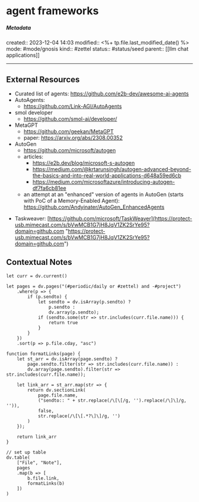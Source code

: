 # agent frameworks

##### Metadata
created:: 2023-12-04 14:03
modified:: <%+ tp.file.last_modified_date() %>
mode: #mode/gnosis
kind:: #zettel 
status:: #status/seed
parent:: [[llm chat applications]]
***






## External Resources
* Curated list of agents: https://github.com/e2b-dev/awesome-ai-agents
* AutoAgents:
	* https://github.com/Link-AGI/AutoAgents
* smol developer
	* https://github.com/smol-ai/developer/
* MetaGPT
	* https://github.com/geekan/MetaGPT
	* paper: https://arxiv.org/abs/2308.00352
* AutoGen
	* https://github.com/microsoft/autogen
	* articles:
		* https://e2b.dev/blog/microsoft-s-autogen
		* https://medium.com/@krtarunsingh/autogen-advanced-beyond-the-basics-and-into-real-world-applications-d648a59ed6cb
		* https://medium.com/microsoftazure/introducing-autogen-df7fa6cb81ee
	* an attempt at an "enhanced" version of agents in AutoGen (starts with PoC of a Memory-Enabled Agent): https://github.com/Andyinater/AutoGen_EnhancedAgents
- Taskweaver: [https://github.com/microsoft/TaskWeaver](https://protect-usb.mimecast.com/s/bVwMCB1G7jH8JqV1ZK2SrYe95?domain=github.com "https://protect-usb.mimecast.com/s/bVwMCB1G7jH8JqV1ZK2SrYe95?domain=github.com")

## Contextual Notes
```dataviewjs
let curr = dv.current()

let pages = dv.pages("(#periodic/daily or #zettel) and -#project")
	.where(p => {
		if (p.sendto) {
			let sendto = dv.isArray(p.sendto) ? 
				p.sendto : 
				dv.array(p.sendto);
			if (sendto.some(str => str.includes(curr.file.name))) {
				return true
			}
		}		
	})
	.sort(p => p.file.cday, "asc")

function formatLinks(page) {
	let st_arr = dv.isArray(page.sendto) ?
		page.sendto.filter(str => str.includes(curr.file.name)) :
		dv.array(page.sendto).filter(str => str.includes(curr.file.name));

	let link_arr = st_arr.map(str => {
		return dv.sectionLink(
			page.file.name,
			("sendto:: " + str.replace(/\[\[/g, '').replace(/\]\]/g, '')),
			false,
			str.replace(/\[\[.*?\]\]/g, '')
		)
	});

	return link_arr
}

// set up table
dv.table(
	["File", "Note"], 
	pages
	.map(b => [
		b.file.link,
		formatLinks(b)
	])
)
```